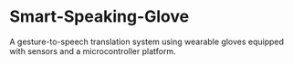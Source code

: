 # Smart-Speaking-Glove
A gesture-to-speech translation system using wearable gloves equipped with sensors and a microcontroller platform. 
